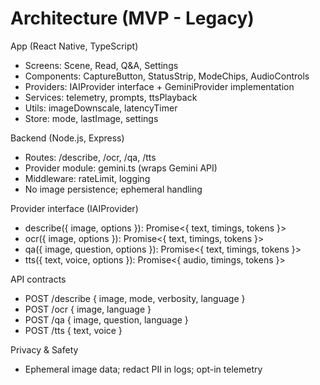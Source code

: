# Architecture (MVP - Legacy)

App (React Native, TypeScript)
- Screens: Scene, Read, Q&A, Settings
- Components: CaptureButton, StatusStrip, ModeChips, AudioControls
- Providers: IAIProvider interface + GeminiProvider implementation
- Services: telemetry, prompts, ttsPlayback
- Utils: imageDownscale, latencyTimer
- Store: mode, lastImage, settings

Backend (Node.js, Express)
- Routes: /describe, /ocr, /qa, /tts
- Provider module: gemini.ts (wraps Gemini API)
- Middleware: rateLimit, logging
- No image persistence; ephemeral handling

Provider interface (IAIProvider)
- describe({ image, options }): Promise<{ text, timings, tokens }>
- ocr({ image, options }): Promise<{ text, timings, tokens }>
- qa({ image, question, options }): Promise<{ text, timings, tokens }>
- tts({ text, voice, options }): Promise<{ audio, timings, tokens }>

API contracts
- POST /describe { image, mode, verbosity, language }
- POST /ocr { image, language }
- POST /qa { image, question, language }
- POST /tts { text, voice }

Privacy & Safety
- Ephemeral image data; redact PII in logs; opt-in telemetry

